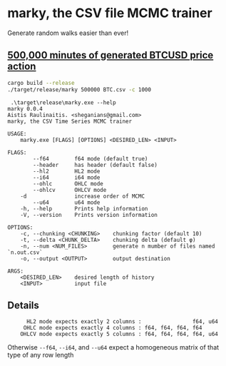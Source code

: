 # marky, the CSV file MCMC trainer

Generate random walks easier than ever!

## [500,000 minutes of generated BTCUSD price action](https://sheganinans.github.io/marky/)

```sh
cargo build --release
./target/release/marky 500000 BTC.csv -c 1000
```

```
 .\target\release\marky.exe --help
marky 0.0.4
Aistis Raulinaitis. <sheganians@gmail.com>
marky, the CSV Time Series MCMC trainer

USAGE:
    marky.exe [FLAGS] [OPTIONS] <DESIRED_LEN> <INPUT>

FLAGS:
        --f64        f64 mode (default true)
        --header     has header (default false)
        --hl2        HL2 mode
        --i64        i64 mode
        --ohlc       OHLC mode
        --ohlcv      OHLCV mode
    -d               increase order of MCMC
        --u64        u64 mode
    -h, --help       Prints help information
    -V, --version    Prints version information

OPTIONS:
    -c, --chunking <CHUNKING>    chunking factor (default 10)
    -t, --delta <CHUNK_DELTA>    chunking delta (default φ)
    -n, --num <NUM_FILES>        generate n mumber of files named `n.out.csv`
    -o, --output <OUTPUT>        output destination

ARGS:
    <DESIRED_LEN>    desired length of history
    <INPUT>          input file
```

## Details

```
      HL2 mode expects exactly 2 columns :                f64, u64
     OHLC mode expects exactly 4 columns : f64, f64, f64, f64
    OHLCV mode expects exactly 5 columns : f64, f64, f64, f64, u64
```

Otherwise `--f64`, `--i64`, and `--u64` expect a homogeneous matrix of that type of any row length
